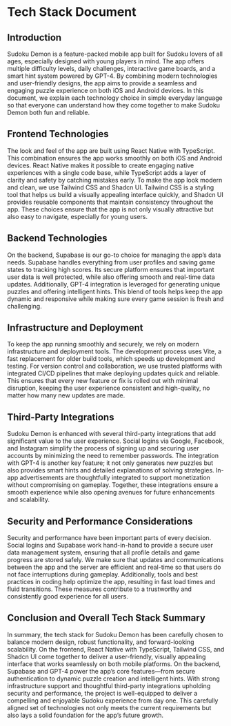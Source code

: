 # Tech Stack Document

## Introduction

Sudoku Demon is a feature-packed mobile app built for Sudoku lovers of all ages, especially designed with young players in mind. The app offers multiple difficulty levels, daily challenges, interactive game boards, and a smart hint system powered by GPT-4. By combining modern technologies and user-friendly designs, the app aims to provide a seamless and engaging puzzle experience on both iOS and Android devices. In this document, we explain each technology choice in simple everyday language so that everyone can understand how they come together to make Sudoku Demon both fun and reliable.

## Frontend Technologies

The look and feel of the app are built using React Native with TypeScript. This combination ensures the app works smoothly on both iOS and Android devices. React Native makes it possible to create engaging native experiences with a single code base, while TypeScript adds a layer of clarity and safety by catching mistakes early. To make the app look modern and clean, we use Tailwind CSS and Shadcn UI. Tailwind CSS is a styling tool that helps us build a visually appealing interface quickly, and Shadcn UI provides reusable components that maintain consistency throughout the app. These choices ensure that the app is not only visually attractive but also easy to navigate, especially for young users.

## Backend Technologies

On the backend, Supabase is our go-to choice for managing the app’s data needs. Supabase handles everything from user profiles and saving game states to tracking high scores. Its secure platform ensures that important user data is well protected, while also offering smooth and real-time data updates. Additionally, GPT-4 integration is leveraged for generating unique puzzles and offering intelligent hints. This blend of tools helps keep the app dynamic and responsive while making sure every game session is fresh and challenging.

## Infrastructure and Deployment

To keep the app running smoothly and securely, we rely on modern infrastructure and deployment tools. The development process uses Vite, a fast replacement for older build tools, which speeds up development and testing. For version control and collaboration, we use trusted platforms with integrated CI/CD pipelines that make deploying updates quick and reliable. This ensures that every new feature or fix is rolled out with minimal disruption, keeping the user experience consistent and high-quality, no matter how many new updates are made.

## Third-Party Integrations

Sudoku Demon is enhanced with several third-party integrations that add significant value to the user experience. Social logins via Google, Facebook, and Instagram simplify the process of signing up and securing user accounts by minimizing the need to remember passwords. The integration with GPT-4 is another key feature; it not only generates new puzzles but also provides smart hints and detailed explanations of solving strategies. In-app advertisements are thoughtfully integrated to support monetization without compromising on gameplay. Together, these integrations ensure a smooth experience while also opening avenues for future enhancements and scalability.

## Security and Performance Considerations

Security and performance have been important parts of every decision. Social logins and Supabase work hand-in-hand to provide a secure user data management system, ensuring that all profile details and game progress are stored safely. We make sure that updates and communications between the app and the server are efficient and real-time so that users do not face interruptions during gameplay. Additionally, tools and best practices in coding help optimize the app, resulting in fast load times and fluid transitions. These measures contribute to a trustworthy and consistently good experience for all users.

## Conclusion and Overall Tech Stack Summary

In summary, the tech stack for Sudoku Demon has been carefully chosen to balance modern design, robust functionality, and forward-looking scalability. On the frontend, React Native with TypeScript, Tailwind CSS, and Shadcn UI come together to deliver a user-friendly, visually appealing interface that works seamlessly on both mobile platforms. On the backend, Supabase and GPT-4 power the app’s core features—from secure authentication to dynamic puzzle creation and intelligent hints. With strong infrastructure support and thoughtful third-party integrations upholding security and performance, the project is well-equipped to deliver a compelling and enjoyable Sudoku experience from day one. This carefully aligned set of technologies not only meets the current requirements but also lays a solid foundation for the app’s future growth.
